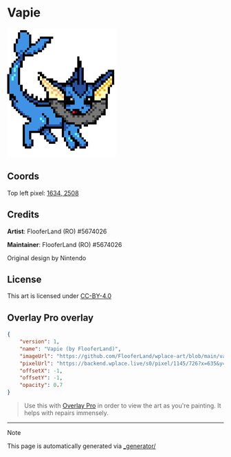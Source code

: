 # Vapie

<img src="./wplace_vapie.png" height="300px" style="image-rendering: pixelated" />

## Coords

Top left pixel: [1634, 2508](https://wplace.live/?lat=46.25481393022208&lng=21.381064121777342&zoom=15.922665954153272)

## Credits

**Artist**: FlooferLand (RO) #5674026

**Maintainer**: FlooferLand (RO) #5674026

Original design by Nintendo

## License

This art is licensed under [CC-BY-4.0](./LICENSE.md)

## Overlay Pro overlay

```json
{
    "version": 1,
    "name": "Vapie (by FlooferLand)",
    "imageUrl": "https://github.com/FlooferLand/wplace-art/blob/main/vapie/wplace_vapie.png?raw=true",
    "pixelUrl": "https://backend.wplace.live/s0/pixel/1145/726?x=635&y=508",
    "offsetX": -1,
    "offsetY": -1,
    "opacity": 0.7
}
```

> Use this with [Overlay Pro](https://greasyfork.org/en/scripts/545041-wplace-overlay-pro) in order to view the art as you're painting. It helps with repairs immensely.

---

> [!NOTE]
> This page is automatically generated via [_generator/](../_generator)